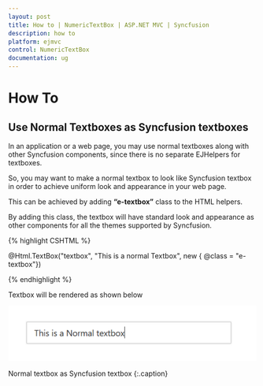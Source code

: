 ```yaml
---
layout: post
title: How to | NumericTextBox | ASP.NET MVC | Syncfusion
description: how to
platform: ejmvc
control: NumericTextBox
documentation: ug
---
```


# How To

## Use Normal Textboxes as Syncfusion textboxes

In an application or a web page, you may use normal textboxes along with other Syncfusion components, since there is no separate EJHelpers for textboxes.

So, you may want to make a normal textbox to look like Syncfusion textbox in order to achieve uniform look and appearance in your web page.

This can be achieved by adding **“e-textbox”** class to the HTML helpers.

By adding this class, the textbox will have standard look and appearance as other components for all the themes supported by Syncfusion.

{% highlight CSHTML %}

@Html.TextBox("textbox", "This is a normal Textbox", new { @class = "e-textbox"})

{% endhighlight %}

Textbox will be rendered as shown below

![](How-To/normaltextbox-customize.png)

Normal textbox as Syncfusion textbox
{:.caption}
